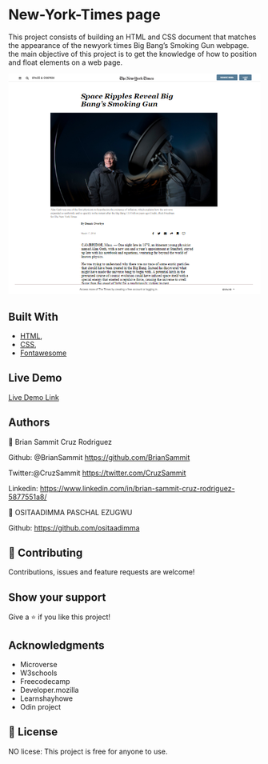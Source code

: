 
# New-York-Times page

This project consists of building an HTML and CSS document that matches the appearance of the newyork times Big Bang’s Smoking Gun webpage. the main objective of this project is to get the knowledge of how to position and float elements on a web page.

![screenshot](./screenshot.png)

## Built With

- [HTML](https://developer.mozilla.org/en-US/docs/Web/HTML),
- [CSS](https://www.w3schools.com/css/),
- [Fontawesome](https://fontawesome.com/)

## Live Demo

[Live Demo Link](https://rawcdn.githack.com/BrianSammit/New-York/c937a9d58660d1adfa8d9ea18913117d17051702/index.html)

## Authors

👤 Brian Sammit Cruz Rodriguez

Github: @BrianSammit https://github.com/BrianSammit

Twitter:@CruzSammit https://twitter.com/CruzSammit

Linkedin: https://www.linkedin.com/in/brian-sammit-cruz-rodriguez-5877551a8/

👤 OSITAADIMMA PASCHAL EZUGWU

Github: https://github.com/ositaadimma

## 🤝 Contributing

Contributions, issues and feature requests are welcome!

## Show your support

Give a ⭐️ if you like this project!

## Acknowledgments

- Microverse
- W3schools
- Freecodecamp
- Developer.mozilla
- Learnshayhowe
- Odin project

## 📝 License

NO licese: This project is free for anyone to use.


